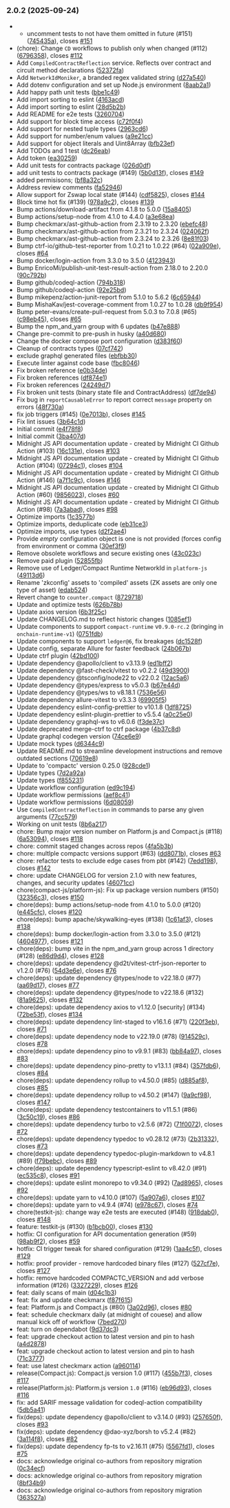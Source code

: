 ## <small>2.0.2 (2025-09-24)</small>

* - uncomment tests to not have them omitted in future (#151) ([745435a](https://github.com/midnight-ntwrk/artifacts/commit/745435a)), closes [#151](https://github.com/midnight-ntwrk/artifacts/issues/151)
* (chore): Change `CD` workflows to publish only when changed (#112) ([6796358](https://github.com/midnight-ntwrk/artifacts/commit/6796358)), closes [#112](https://github.com/midnight-ntwrk/artifacts/issues/112)
* Add `CompiledContractReflection` service. Reflects over contract and circuit method declarations ([52372fa](https://github.com/midnight-ntwrk/artifacts/commit/52372fa))
* Add `NetworkIdMoniker`, a branded regex validated string ([d27a540](https://github.com/midnight-ntwrk/artifacts/commit/d27a540))
* Add dotenv configuration and set up Node.js environment ([8aab2a1](https://github.com/midnight-ntwrk/artifacts/commit/8aab2a1))
* Add happy path unit tests ([bbe1c49](https://github.com/midnight-ntwrk/artifacts/commit/bbe1c49))
* Add import sorting to eslint ([4163acd](https://github.com/midnight-ntwrk/artifacts/commit/4163acd))
* Add import sorting to eslint ([28d5b2b](https://github.com/midnight-ntwrk/artifacts/commit/28d5b2b))
* Add README for e2e tests ([3260704](https://github.com/midnight-ntwrk/artifacts/commit/3260704))
* Add support for block time access ([c72f0f4](https://github.com/midnight-ntwrk/artifacts/commit/c72f0f4))
* Add support for nested tuple types ([2963cd6](https://github.com/midnight-ntwrk/artifacts/commit/2963cd6))
* Add support for number/enum values ([a9e21cc](https://github.com/midnight-ntwrk/artifacts/commit/a9e21cc))
* Add support for object literals and Uint8Array ([bfb23ef](https://github.com/midnight-ntwrk/artifacts/commit/bfb23ef))
* Add TODOs and 1 test ([dc26eab](https://github.com/midnight-ntwrk/artifacts/commit/dc26eab))
* Add token ([ea30259](https://github.com/midnight-ntwrk/artifacts/commit/ea30259))
* Add unit tests for contracts package ([026d0df](https://github.com/midnight-ntwrk/artifacts/commit/026d0df))
* add unit tests to contracts package (#149) ([5b0d13f](https://github.com/midnight-ntwrk/artifacts/commit/5b0d13f)), closes [#149](https://github.com/midnight-ntwrk/artifacts/issues/149)
* added permisisons; ([bf8a32c](https://github.com/midnight-ntwrk/artifacts/commit/bf8a32c))
* Address review comments ([fa52946](https://github.com/midnight-ntwrk/artifacts/commit/fa52946))
* Allow support for Zswap local state (#144) ([cdf5825](https://github.com/midnight-ntwrk/artifacts/commit/cdf5825)), closes [#144](https://github.com/midnight-ntwrk/artifacts/issues/144)
* Block time hot fix (#139) ([978a9c2](https://github.com/midnight-ntwrk/artifacts/commit/978a9c2)), closes [#139](https://github.com/midnight-ntwrk/artifacts/issues/139)
* Bump actions/download-artifact from 4.1.8 to 5.0.0 ([15a8405](https://github.com/midnight-ntwrk/artifacts/commit/15a8405))
* Bump actions/setup-node from 4.1.0 to 4.4.0 ([a3e68ea](https://github.com/midnight-ntwrk/artifacts/commit/a3e68ea))
* Bump checkmarx/ast-github-action from 2.3.19 to 2.3.20 ([ebefc48](https://github.com/midnight-ntwrk/artifacts/commit/ebefc48))
* Bump checkmarx/ast-github-action from 2.3.21 to 2.3.24 ([024062f](https://github.com/midnight-ntwrk/artifacts/commit/024062f))
* Bump checkmarx/ast-github-action from 2.3.24 to 2.3.26 ([8e81f03](https://github.com/midnight-ntwrk/artifacts/commit/8e81f03))
* Bump ctrf-io/github-test-reporter from 1.0.21 to 1.0.22 (#64) ([02a909e](https://github.com/midnight-ntwrk/artifacts/commit/02a909e)), closes [#64](https://github.com/midnight-ntwrk/artifacts/issues/64)
* Bump docker/login-action from 3.3.0 to 3.5.0 ([4123943](https://github.com/midnight-ntwrk/artifacts/commit/4123943))
* Bump EnricoMi/publish-unit-test-result-action from 2.18.0 to 2.20.0 ([90c792b](https://github.com/midnight-ntwrk/artifacts/commit/90c792b))
* Bump github/codeql-action ([794b318](https://github.com/midnight-ntwrk/artifacts/commit/794b318))
* Bump github/codeql-action ([92e25bd](https://github.com/midnight-ntwrk/artifacts/commit/92e25bd))
* Bump mikepenz/action-junit-report from 5.1.0 to 5.6.2 ([6c65944](https://github.com/midnight-ntwrk/artifacts/commit/6c65944))
* Bump MishaKav/jest-coverage-comment from 1.0.27 to 1.0.28 ([db9f954](https://github.com/midnight-ntwrk/artifacts/commit/db9f954))
* Bump peter-evans/create-pull-request from 5.0.3 to 7.0.8 (#65) ([c98eb45](https://github.com/midnight-ntwrk/artifacts/commit/c98eb45)), closes [#65](https://github.com/midnight-ntwrk/artifacts/issues/65)
* Bump the npm_and_yarn group with 6 updates ([b47e888](https://github.com/midnight-ntwrk/artifacts/commit/b47e888))
* Change pre-commit to pre-push in husky ([a40d680](https://github.com/midnight-ntwrk/artifacts/commit/a40d680))
* Change the docker compose port configuration ([d383f60](https://github.com/midnight-ntwrk/artifacts/commit/d383f60))
* Cleanup of contracts types ([07cf742](https://github.com/midnight-ntwrk/artifacts/commit/07cf742))
* exclude graphql generated files ([ebfbb30](https://github.com/midnight-ntwrk/artifacts/commit/ebfbb30))
* Execute linter against code base ([fbc8046](https://github.com/midnight-ntwrk/artifacts/commit/fbc8046))
* Fix broken reference ([e0b34de](https://github.com/midnight-ntwrk/artifacts/commit/e0b34de))
* Fix broken references ([df874e1](https://github.com/midnight-ntwrk/artifacts/commit/df874e1))
* Fix broken references ([24249d7](https://github.com/midnight-ntwrk/artifacts/commit/24249d7))
* Fix broken unit tests (binary state file and ContractAddress) ([df7de94](https://github.com/midnight-ntwrk/artifacts/commit/df7de94))
* Fix bug in `reportCausableError` to report correct `message` property on errors ([48f730a](https://github.com/midnight-ntwrk/artifacts/commit/48f730a))
* fix job triggers (#145) ([0e7013b](https://github.com/midnight-ntwrk/artifacts/commit/0e7013b)), closes [#145](https://github.com/midnight-ntwrk/artifacts/issues/145)
* Fix lint issues ([3b64c1d](https://github.com/midnight-ntwrk/artifacts/commit/3b64c1d))
* Initial commit ([e4f78f8](https://github.com/midnight-ntwrk/artifacts/commit/e4f78f8))
* Initial commit ([3ba407d](https://github.com/midnight-ntwrk/artifacts/commit/3ba407d))
* Midnight JS API documentation update - created by Midnight CI Github Action (#103) ([16c131e](https://github.com/midnight-ntwrk/artifacts/commit/16c131e)), closes [#103](https://github.com/midnight-ntwrk/artifacts/issues/103)
* Midnight JS API documentation update - created by Midnight CI Github Action (#104) ([07294c1](https://github.com/midnight-ntwrk/artifacts/commit/07294c1)), closes [#104](https://github.com/midnight-ntwrk/artifacts/issues/104)
* Midnight JS API documentation update - created by Midnight CI Github Action (#146) ([a7f1c9c](https://github.com/midnight-ntwrk/artifacts/commit/a7f1c9c)), closes [#146](https://github.com/midnight-ntwrk/artifacts/issues/146)
* Midnight JS API documentation update - created by Midnight CI Github Action (#60) ([9856023](https://github.com/midnight-ntwrk/artifacts/commit/9856023)), closes [#60](https://github.com/midnight-ntwrk/artifacts/issues/60)
* Midnight JS API documentation update - created by Midnight CI Github Action (#98) ([7a3abad](https://github.com/midnight-ntwrk/artifacts/commit/7a3abad)), closes [#98](https://github.com/midnight-ntwrk/artifacts/issues/98)
* Optimize imports ([1c3577b](https://github.com/midnight-ntwrk/artifacts/commit/1c3577b))
* Optimize imports, deduplicate code ([eb31ce3](https://github.com/midnight-ntwrk/artifacts/commit/eb31ce3))
* Optimize imports, use types ([d2f2ae4](https://github.com/midnight-ntwrk/artifacts/commit/d2f2ae4))
* Provide _empty_ configuration object is one is not provided (forces config from environment or comma ([30ef3f9](https://github.com/midnight-ntwrk/artifacts/commit/30ef3f9))
* Remove obsolete workflows and secure existing ones ([43c023c](https://github.com/midnight-ntwrk/artifacts/commit/43c023c))
* Remove paid plugin ([52855fb](https://github.com/midnight-ntwrk/artifacts/commit/52855fb))
* Remove use of Ledger/Compact Runtime NetworkId in `platform-js` ([49113d6](https://github.com/midnight-ntwrk/artifacts/commit/49113d6))
* Rename 'zkconfig' assets to 'compiled' assets (ZK assets are only one type of asset) ([edab524](https://github.com/midnight-ntwrk/artifacts/commit/edab524))
* Revert change to `counter.compact` ([8729718](https://github.com/midnight-ntwrk/artifacts/commit/8729718))
* Update and optimize tests ([626b78b](https://github.com/midnight-ntwrk/artifacts/commit/626b78b))
* Update axios version ([6b3f25c](https://github.com/midnight-ntwrk/artifacts/commit/6b3f25c))
* Update CHANGELOG.md to reflect historic changes ([1085ef1](https://github.com/midnight-ntwrk/artifacts/commit/1085ef1))
* Update components to support `compact-runtime` v`0.9.0-rc.2` (bringing in `onchain-runtime-v1`) ([0751fdb](https://github.com/midnight-ntwrk/artifacts/commit/0751fdb))
* Update components to support `ledger@6`, fix breakages ([dc1528f](https://github.com/midnight-ntwrk/artifacts/commit/dc1528f))
* Update config, separate Allure for faster feedback ([24b067b](https://github.com/midnight-ntwrk/artifacts/commit/24b067b))
* Update ctrf plugin ([42bd100](https://github.com/midnight-ntwrk/artifacts/commit/42bd100))
* Update dependency @apollo/client to v3.13.9 ([ed1bff2](https://github.com/midnight-ntwrk/artifacts/commit/ed1bff2))
* Update dependency @fast-check/vitest to v0.2.2 ([49d3900](https://github.com/midnight-ntwrk/artifacts/commit/49d3900))
* Update dependency @tsconfig/node22 to v22.0.2 ([12ac5a6](https://github.com/midnight-ntwrk/artifacts/commit/12ac5a6))
* Update dependency @types/express to v5.0.3 ([b67e44d](https://github.com/midnight-ntwrk/artifacts/commit/b67e44d))
* Update dependency @types/ws to v8.18.1 ([7536e56](https://github.com/midnight-ntwrk/artifacts/commit/7536e56))
* Update dependency allure-vitest to v3.3.3 ([69905f5](https://github.com/midnight-ntwrk/artifacts/commit/69905f5))
* Update dependency eslint-config-prettier to v10.1.8 ([1df8725](https://github.com/midnight-ntwrk/artifacts/commit/1df8725))
* Update dependency eslint-plugin-prettier to v5.5.4 ([a0c25e0](https://github.com/midnight-ntwrk/artifacts/commit/a0c25e0))
* Update dependency graphql-ws to v6.0.6 ([f3de37c](https://github.com/midnight-ntwrk/artifacts/commit/f3de37c))
* Update deprecated merge-ctrf to ctrf package ([4b37c8d](https://github.com/midnight-ntwrk/artifacts/commit/4b37c8d))
* Update graphql codegen version ([74ce6e9](https://github.com/midnight-ntwrk/artifacts/commit/74ce6e9))
* Update mock types ([d6344c9](https://github.com/midnight-ntwrk/artifacts/commit/d6344c9))
* Update README.md to streamline development instructions and remove outdated sections ([70619e8](https://github.com/midnight-ntwrk/artifacts/commit/70619e8))
* Update to 'compactc' version 0.25.0 ([928cde1](https://github.com/midnight-ntwrk/artifacts/commit/928cde1))
* Update types ([7d2a92a](https://github.com/midnight-ntwrk/artifacts/commit/7d2a92a))
* Update types ([f855231](https://github.com/midnight-ntwrk/artifacts/commit/f855231))
* Update workflow configuration ([ed9c194](https://github.com/midnight-ntwrk/artifacts/commit/ed9c194))
* Update workflow permissions ([aef8c41](https://github.com/midnight-ntwrk/artifacts/commit/aef8c41))
* Update workflow permissions ([6d08059](https://github.com/midnight-ntwrk/artifacts/commit/6d08059))
* Use `CompiledContractReflection` in commands to parse any given arguments ([77cc579](https://github.com/midnight-ntwrk/artifacts/commit/77cc579))
* Working on unit tests ([8b6a217](https://github.com/midnight-ntwrk/artifacts/commit/8b6a217))
* chore: Bump major version number on Platform.js and Compact.js (#118) ([6a53094](https://github.com/midnight-ntwrk/artifacts/commit/6a53094)), closes [#118](https://github.com/midnight-ntwrk/artifacts/issues/118)
* chore: commit staged changes across repos ([4fa5b3b](https://github.com/midnight-ntwrk/artifacts/commit/4fa5b3b))
* chore: multlple compactc versions support (#63) ([dd8071b](https://github.com/midnight-ntwrk/artifacts/commit/dd8071b)), closes [#63](https://github.com/midnight-ntwrk/artifacts/issues/63)
* chore: refactor tests to exclude edge cases from pbt (#142) ([7edd198](https://github.com/midnight-ntwrk/artifacts/commit/7edd198)), closes [#142](https://github.com/midnight-ntwrk/artifacts/issues/142)
* chore: update CHANGELOG for version 2.1.0 with new features, changes, and security updates ([46071cc](https://github.com/midnight-ntwrk/artifacts/commit/46071cc))
* chore(compact-js/platform-js): Fix up package version numbers (#150) ([32356c3](https://github.com/midnight-ntwrk/artifacts/commit/32356c3)), closes [#150](https://github.com/midnight-ntwrk/artifacts/issues/150)
* chore(deps): bump actions/setup-node from 4.1.0 to 5.0.0 (#120) ([e445cfc](https://github.com/midnight-ntwrk/artifacts/commit/e445cfc)), closes [#120](https://github.com/midnight-ntwrk/artifacts/issues/120)
* chore(deps): bump apache/skywalking-eyes (#138) ([1c61af3](https://github.com/midnight-ntwrk/artifacts/commit/1c61af3)), closes [#138](https://github.com/midnight-ntwrk/artifacts/issues/138)
* chore(deps): bump docker/login-action from 3.3.0 to 3.5.0 (#121) ([4604977](https://github.com/midnight-ntwrk/artifacts/commit/4604977)), closes [#121](https://github.com/midnight-ntwrk/artifacts/issues/121)
* chore(deps): bump vite in the npm_and_yarn group across 1 directory (#128) ([e86d9d4](https://github.com/midnight-ntwrk/artifacts/commit/e86d9d4)), closes [#128](https://github.com/midnight-ntwrk/artifacts/issues/128)
* chore(deps): update dependency @d2t/vitest-ctrf-json-reporter to v1.2.0 (#76) ([54d3e6e](https://github.com/midnight-ntwrk/artifacts/commit/54d3e6e)), closes [#76](https://github.com/midnight-ntwrk/artifacts/issues/76)
* chore(deps): update dependency @types/node to v22.18.0 (#77) ([aa69d17](https://github.com/midnight-ntwrk/artifacts/commit/aa69d17)), closes [#77](https://github.com/midnight-ntwrk/artifacts/issues/77)
* chore(deps): update dependency @types/node to v22.18.6 (#132) ([81a9625](https://github.com/midnight-ntwrk/artifacts/commit/81a9625)), closes [#132](https://github.com/midnight-ntwrk/artifacts/issues/132)
* chore(deps): update dependency axios to v1.12.0 [security] (#134) ([72be53f](https://github.com/midnight-ntwrk/artifacts/commit/72be53f)), closes [#134](https://github.com/midnight-ntwrk/artifacts/issues/134)
* chore(deps): update dependency lint-staged to v16.1.6 (#71) ([220f3eb](https://github.com/midnight-ntwrk/artifacts/commit/220f3eb)), closes [#71](https://github.com/midnight-ntwrk/artifacts/issues/71)
* chore(deps): update dependency node to v22.19.0 (#78) ([914529c](https://github.com/midnight-ntwrk/artifacts/commit/914529c)), closes [#78](https://github.com/midnight-ntwrk/artifacts/issues/78)
* chore(deps): update dependency pino to v9.9.1 (#83) ([bb84a97](https://github.com/midnight-ntwrk/artifacts/commit/bb84a97)), closes [#83](https://github.com/midnight-ntwrk/artifacts/issues/83)
* chore(deps): update dependency pino-pretty to v13.1.1 (#84) ([357fdb6](https://github.com/midnight-ntwrk/artifacts/commit/357fdb6)), closes [#84](https://github.com/midnight-ntwrk/artifacts/issues/84)
* chore(deps): update dependency rollup to v4.50.0 (#85) ([d885af8](https://github.com/midnight-ntwrk/artifacts/commit/d885af8)), closes [#85](https://github.com/midnight-ntwrk/artifacts/issues/85)
* chore(deps): update dependency rollup to v4.50.2 (#147) ([9a9cf98](https://github.com/midnight-ntwrk/artifacts/commit/9a9cf98)), closes [#147](https://github.com/midnight-ntwrk/artifacts/issues/147)
* chore(deps): update dependency testcontainers to v11.5.1 (#86) ([3c50c19](https://github.com/midnight-ntwrk/artifacts/commit/3c50c19)), closes [#86](https://github.com/midnight-ntwrk/artifacts/issues/86)
* chore(deps): update dependency turbo to v2.5.6 (#72) ([71f0072](https://github.com/midnight-ntwrk/artifacts/commit/71f0072)), closes [#72](https://github.com/midnight-ntwrk/artifacts/issues/72)
* chore(deps): update dependency typedoc to v0.28.12 (#73) ([2b31332](https://github.com/midnight-ntwrk/artifacts/commit/2b31332)), closes [#73](https://github.com/midnight-ntwrk/artifacts/issues/73)
* chore(deps): update dependency typedoc-plugin-markdown to v4.8.1 (#89) ([f79bebc](https://github.com/midnight-ntwrk/artifacts/commit/f79bebc)), closes [#89](https://github.com/midnight-ntwrk/artifacts/issues/89)
* chore(deps): update dependency typescript-eslint to v8.42.0 (#91) ([ec535c8](https://github.com/midnight-ntwrk/artifacts/commit/ec535c8)), closes [#91](https://github.com/midnight-ntwrk/artifacts/issues/91)
* chore(deps): update eslint monorepo to v9.34.0 (#92) ([7ad8965](https://github.com/midnight-ntwrk/artifacts/commit/7ad8965)), closes [#92](https://github.com/midnight-ntwrk/artifacts/issues/92)
* chore(deps): update yarn to v4.10.0 (#107) ([5a907a6](https://github.com/midnight-ntwrk/artifacts/commit/5a907a6)), closes [#107](https://github.com/midnight-ntwrk/artifacts/issues/107)
* chore(deps): update yarn to v4.9.4 (#74) ([e978c67](https://github.com/midnight-ntwrk/artifacts/commit/e978c67)), closes [#74](https://github.com/midnight-ntwrk/artifacts/issues/74)
* chore(testkit-js): change way e2e tests are executed (#148) ([918dab0](https://github.com/midnight-ntwrk/artifacts/commit/918dab0)), closes [#148](https://github.com/midnight-ntwrk/artifacts/issues/148)
* feature: testkit-js (#130) ([b1bcb00](https://github.com/midnight-ntwrk/artifacts/commit/b1bcb00)), closes [#130](https://github.com/midnight-ntwrk/artifacts/issues/130)
* hotfix: CI configuration for API documentation generation (#59) ([98ab9f2](https://github.com/midnight-ntwrk/artifacts/commit/98ab9f2)), closes [#59](https://github.com/midnight-ntwrk/artifacts/issues/59)
* hotfix: CI trigger tweak for shared configuration (#129) ([1aa4c5f](https://github.com/midnight-ntwrk/artifacts/commit/1aa4c5f)), closes [#129](https://github.com/midnight-ntwrk/artifacts/issues/129)
* hotfix: proof provider - remove hardcoded binary files (#127) ([527cf7e](https://github.com/midnight-ntwrk/artifacts/commit/527cf7e)), closes [#127](https://github.com/midnight-ntwrk/artifacts/issues/127)
* hotfix: remove hardcoded COMPACTC_VERSION and add verbose information (#126) ([3327229](https://github.com/midnight-ntwrk/artifacts/commit/3327229)), closes [#126](https://github.com/midnight-ntwrk/artifacts/issues/126)
* feat: daily scans of main ([d04c1b3](https://github.com/midnight-ntwrk/artifacts/commit/d04c1b3))
* feat: fix and update checkmarx ([f87f615](https://github.com/midnight-ntwrk/artifacts/commit/f87f615))
* feat: Platform.js and Compact.js (#80) ([3a02d96](https://github.com/midnight-ntwrk/artifacts/commit/3a02d96)), closes [#80](https://github.com/midnight-ntwrk/artifacts/issues/80)
* feat: schedule checkmarx daily (at midnight of couese) and allow manual kick off of workflow ([7bed270](https://github.com/midnight-ntwrk/artifacts/commit/7bed270))
* feat: turn on dependabot ([9d37dc3](https://github.com/midnight-ntwrk/artifacts/commit/9d37dc3))
* feat: upgrade checkout action to latest version and pin to hash ([a4d2878](https://github.com/midnight-ntwrk/artifacts/commit/a4d2878))
* feat: upgrade checkout action to latest version and pin to hash ([71c3777](https://github.com/midnight-ntwrk/artifacts/commit/71c3777))
* feat: use latest checkmarx action ([a960114](https://github.com/midnight-ntwrk/artifacts/commit/a960114))
* release(Compact.js): Compact.js version 1.0 (#117) ([455b7f3](https://github.com/midnight-ntwrk/artifacts/commit/455b7f3)), closes [#117](https://github.com/midnight-ntwrk/artifacts/issues/117)
* release(Platform.js): Platform.js version `1.0` (#116) ([eb96d93](https://github.com/midnight-ntwrk/artifacts/commit/eb96d93)), closes [#116](https://github.com/midnight-ntwrk/artifacts/issues/116)
* fix: add SARIF message validation for codeql-action compatibility ([5db5a41](https://github.com/midnight-ntwrk/artifacts/commit/5db5a41))
* fix(deps): update dependency @apollo/client to v3.14.0 (#93) ([257650f](https://github.com/midnight-ntwrk/artifacts/commit/257650f)), closes [#93](https://github.com/midnight-ntwrk/artifacts/issues/93)
* fix(deps): update dependency @dao-xyz/borsh to v5.2.4 (#82) ([3a114f8](https://github.com/midnight-ntwrk/artifacts/commit/3a114f8)), closes [#82](https://github.com/midnight-ntwrk/artifacts/issues/82)
* fix(deps): update dependency fp-ts to v2.16.11 (#75) ([5567fd1](https://github.com/midnight-ntwrk/artifacts/commit/5567fd1)), closes [#75](https://github.com/midnight-ntwrk/artifacts/issues/75)
* docs: acknowledge original co-authors from repository migration ([0c34ecf](https://github.com/midnight-ntwrk/artifacts/commit/0c34ecf))
* docs: acknowledge original co-authors from repository migration ([8bf34b9](https://github.com/midnight-ntwrk/artifacts/commit/8bf34b9))
* docs: acknowledge original co-authors from repository migration ([363527a](https://github.com/midnight-ntwrk/artifacts/commit/363527a))



